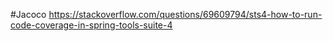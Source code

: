 
#Jacoco
https://stackoverflow.com/questions/69609794/sts4-how-to-run-code-coverage-in-spring-tools-suite-4
